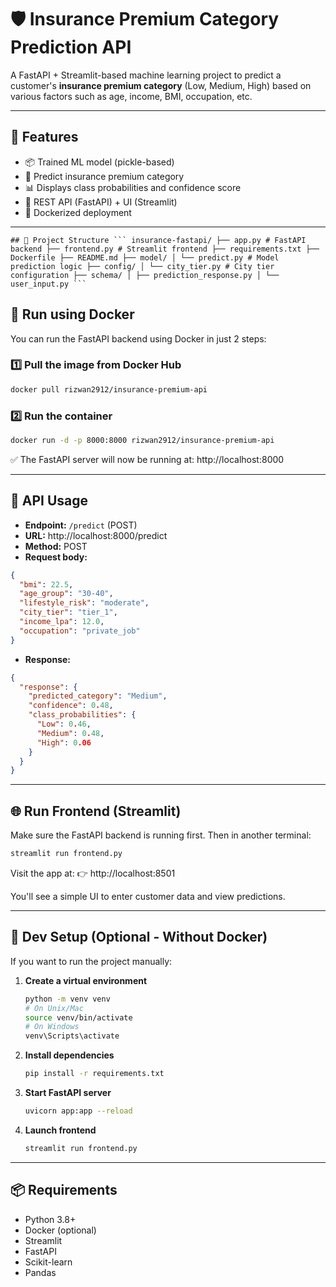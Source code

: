 # 🛡️ Insurance Premium Category Prediction API

A FastAPI + Streamlit-based machine learning project to predict a customer's **insurance premium category** (Low, Medium, High) based on various factors such as age, income, BMI, occupation, etc.

---

## 🚀 Features

- 📦 Trained ML model (pickle-based)
- 🔮 Predict insurance premium category
- 📊 Displays class probabilities and confidence score
- 🔗 REST API (FastAPI) + UI (Streamlit)
- 🐳 Dockerized deployment

---
<pre lang="markdown"><code>## 📁 Project Structure ``` insurance-fastapi/ ├── app.py # FastAPI backend ├── frontend.py # Streamlit frontend ├── requirements.txt ├── Dockerfile ├── README.md ├── model/ │ └── predict.py # Model prediction logic ├── config/ │ └── city_tier.py # City tier configuration ├── schema/ │ ├── prediction_response.py │ └── user_input.py ``` </code></pre>
## 🐳 Run using Docker

You can run the FastAPI backend using Docker in just 2 steps:

### 1️⃣ Pull the image from Docker Hub
```bash
docker pull rizwan2912/insurance-premium-api
```

### 2️⃣ Run the container
```bash
docker run -d -p 8000:8000 rizwan2912/insurance-premium-api
```

✅ The FastAPI server will now be running at:
http://localhost:8000

---

## 🧪 API Usage

- **Endpoint:** `/predict` (POST)
- **URL:** http://localhost:8000/predict
- **Method:** POST
- **Request body:**

```json
{
  "bmi": 22.5,
  "age_group": "30-40",
  "lifestyle_risk": "moderate",
  "city_tier": "tier_1",
  "income_lpa": 12.0,
  "occupation": "private_job"
}
```

- **Response:**

```json
{
  "response": {
    "predicted_category": "Medium",
    "confidence": 0.48,
    "class_probabilities": {
      "Low": 0.46,
      "Medium": 0.48,
      "High": 0.06
    }
  }
}
```

---

## 🌐 Run Frontend (Streamlit)

Make sure the FastAPI backend is running first. Then in another terminal:

```bash
streamlit run frontend.py
```

Visit the app at:
👉 http://localhost:8501

You'll see a simple UI to enter customer data and view predictions.

---

## 🔧 Dev Setup (Optional - Without Docker)

If you want to run the project manually:

1. **Create a virtual environment**
    ```bash
    python -m venv venv
    # On Unix/Mac
    source venv/bin/activate
    # On Windows
    venv\Scripts\activate
    ```
2. **Install dependencies**
    ```bash
    pip install -r requirements.txt
    ```
3. **Start FastAPI server**
    ```bash
    uvicorn app:app --reload
    ```
4. **Launch frontend**
    ```bash
    streamlit run frontend.py
    ```

---

## 📦 Requirements

- Python 3.8+
- Docker (optional)
- Streamlit
- FastAPI
- Scikit-learn
- Pandas
